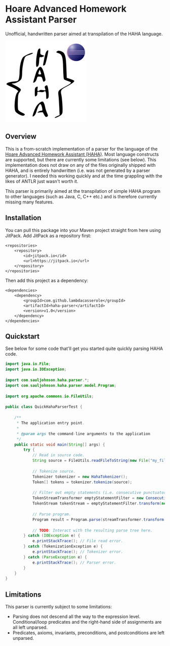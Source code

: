 # Hoare Advanced Homework Assistant Parser
Unofficial, handwritten parser aimed at transpilation of the HAHA language.

![Logo](assets/logo.svg)

## Overview
This is a from-scratch implementation of a parser for the language of the [Hoare Advanced Homework Assistant \(HAHA\)](http://haha.mimuw.edu.pl/). Most language constructs are supported, but there are currently some limitations (see below). This implementation does not draw on any of the files originally shipped with HAHA, and is entirely handwritten (i.e. was not generated by a parser generator). I needed this working quickly and at the time grappling with the likes of ANTLR just wasn't worth it.

This parser is primarily aimed at the transpilation of simple HAHA program to other languages (such as Java, C, C++ etc.) and is therefore currently missing many features.

## Installation
You can pull this package into your Maven project straight from here using JitPack. Add JitPack as a repository first:

```
<repositories>
    <repository>
        <id>jitpack.io</id>
        <url>https://jitpack.io</url>
    </repository>
</repositories>
```

Then add this project as a dependency:

```
<dependencies>
    <dependency>
        <groupId>com.github.lambdacasserole</groupId>
        <artifactId>haha-parser</artifactId>
        <version>v1.0</version>
    </dependency>
</dependencies>
```

## Quickstart
See below for some code that'll get you started quite quickly parsing HAHA code.

```java
import java.io.File;
import java.io.IOException;

import com.sauljohnson.haha.parser.*;
import com.sauljohnson.haha.parser.model.Program;

import org.apache.commons.io.FileUtils;

public class QuickHahaParserTest {

    /**
     * The application entry point.
     *
     * @param args the command-line arguments to the application
     */
    public static void main(String[] args) {
        try {
            // Read in source code.
            String source = FileUtils.readFileToString(new File("my_file.haha"));
            
            // Tokenize source.
            Tokenizer tokenizer = new HahaTokenizer();
            Token[] tokens = tokenizer.tokenize(source);
            
            // Filter out empty statements (i.e. consecutive punctuators).
            TokenStreamTransformer emptyStatementFilter = new ConsecutiveTokenFilter(TokenType.PUNCTUATOR);
            TokenStream tokenStream = emptyStatementFilter.transform(new TokenStream(tokens));
            
            // Parse program.
            Program result = Program.parse(streamTransformer.transform(tokenStream));
            
            // TODO: Interact with the resulting parse tree here.
        } catch (IOException e) {
            e.printStackTrace(); // File read error.
        } catch (TokenizationException e) {
            e.printStackTrace(); // Tokenizer error.
        } catch (ParseException e) {
            e.printStackTrace(); // Parser error.
        }
    }
}

```

## Limitations
This parser is currently subject to some limitations:
* Parsing does not descend all the way to the expression level. Conditional/loop predicates and the right-hand side of assignments are all left unparsed.
* Predicates, axioms, invariants, preconditions, and postconditions are left unparsed.
